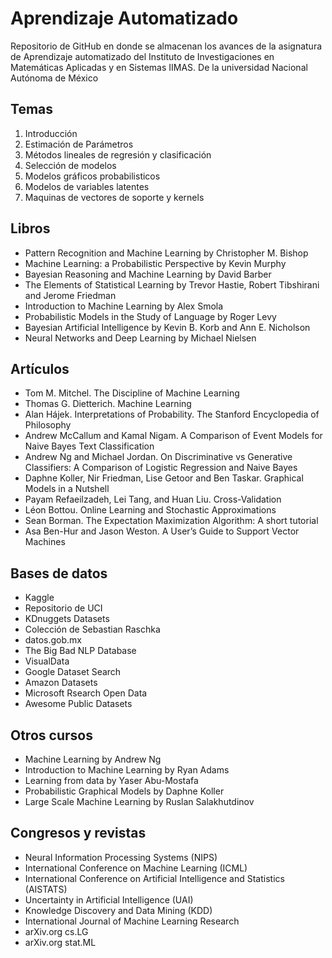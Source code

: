 # Aprendizaje Automatizado 
 
Repositorio de GitHub en donde se almacenan los avances de la asignatura de Aprendizaje automatizado del Instituto de Investigaciones en Matemáticas Aplicadas y en Sistemas IIMAS. De la universidad Nacional Autónoma de México 

## Temas

1. Introducción
2. Estimación de Parámetros 
3. Métodos lineales de regresión y clasificación 
4. Selección de modelos
5. Modelos gráficos probabilisticos 
6. Modelos de variables latentes
7. Maquinas de vectores de soporte y kernels

## Libros 

+ Pattern Recognition and Machine Learning by Christopher M. Bishop 
+ Machine Learning: a Probabilistic Perspective by Kevin Murphy 
+ Bayesian Reasoning and Machine Learning by David Barber 
+ The Elements of Statistical Learning by Trevor Hastie, Robert Tibshirani and Jerome Friedman
+ Introduction to Machine Learning by Alex Smola 
+ Probabilistic Models in the Study of Language by Roger Levy 
+ Bayesian Artificial Intelligence by Kevin B. Korb and Ann E. Nicholson 
+ Neural Networks and Deep Learning by Michael Nielsen 

## Artículos

+ Tom M. Mitchel. The Discipline of Machine Learning 
+ Thomas G. Dietterich. Machine Learning 
+ Alan Hájek. Interpretations of Probability. The Stanford Encyclopedia of Philosophy 
+ Andrew McCallum and Kamal Nigam. A Comparison of Event Models for Naive Bayes Text Classification 
+ Andrew Ng and Michael Jordan. On Discriminative vs Generative Classifiers: A Comparison of Logistic Regression and Naive Bayes 
+ Daphne Koller, Nir Friedman, Lise Getoor and Ben Taskar. Graphical Models in a Nutshell 
+ Payam Refaeilzadeh, Lei Tang, and Huan Liu. Cross-Validation 
+ Léon Bottou. Online Learning and Stochastic Approximations 
+ Sean Borman. The Expectation Maximization Algorithm: A short tutorial 
+ Asa Ben-Hur and Jason Weston. A User’s Guide to Support Vector Machines 

## Bases de datos
+ Kaggle
+ Repositorio de UCI
+ KDnuggets Datasets
+ Colección de Sebastian Raschka
+ datos.gob.mx
+ The Big Bad NLP Database
+ VisualData
+ Google Dataset Search
+ Amazon Datasets
+ Microsoft Rsearch Open Data
+ Awesome Public Datasets

## Otros cursos

+ Machine Learning by Andrew Ng 
+ Introduction to Machine Learning by Ryan Adams 
+ Learning from data by Yaser Abu-Mostafa 
+ Probabilistic Graphical Models by Daphne Koller 
+ Large Scale Machine Learning by Ruslan Salakhutdinov 

## Congresos y revistas

+ Neural Information Processing Systems (NIPS) 
+ International Conference on Machine Learning (ICML) 
+ International Conference on Artificial Intelligence and Statistics (AISTATS) 
+ Uncertainty in Artificial Intelligence (UAI) 
+ Knowledge Discovery and Data Mining (KDD) 
+ International Journal of Machine Learning Research
+ arXiv.org cs.LG 
+ arXiv.org stat.ML 
